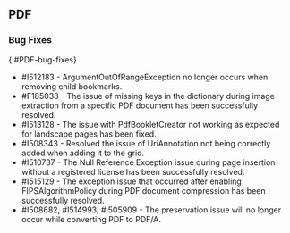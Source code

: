 ## PDF

### Bug Fixes 
{:#PDF-bug-fixes} 

* \#I512183 - ArgumentOutOfRangeException no longer occurs when removing child bookmarks.
* \#F185038 - The issue of missing keys in the dictionary during image extraction from a specific PDF document has been successfully resolved.
* \#I513128 - The issue with PdfBookletCreator not working as expected for landscape pages has been fixed.
* \#I508343 - Resolved the issue of UriAnnotation not being correctly added when adding it to the grid.
* \#I510737 - The Null Reference Exception issue during page insertion without a registered license has been successfully resolved.
* \#I515129 - The exception issue that occurred after enabling FIPSAlgorithmPolicy during PDF document compression has been successfully resolved.
* \#I508682, #I514993, #I505909 - The preservation issue will no longer occur while converting PDF to PDF/A.
